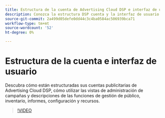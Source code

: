 ```yaml
---
title: Estructura de la cuenta de Advertising Cloud DSP e interfaz de usuario
description: Conozca la estructura DSP cuenta y la interfaz de usuario.
source-git-commit: 2a499d05defe0dd44c3c4ba0584ac506939bca71
workflow-type: tm+mt
source-wordcount: '52'
ht-degree: 0%

---
```


# Estructura de la cuenta e interfaz de usuario

Descubra cómo están estructuradas sus cuentas publicitarias de Advertising Cloud DSP, cómo utilizar las vistas de administración de campañas y descripciones de las funciones de gestión de público, inventario, informes, configuración y recursos.

>[!VIDEO](https://video.tv.adobe.com/v/339206)
